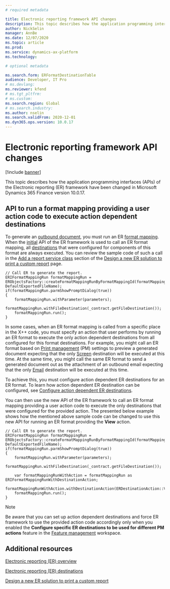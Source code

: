 ```yaml
---
# required metadata

title: Electronic reporting framework API changes
description: This topic describes how the application programming interfaces (APIs) of the Electronic reporting (ER) framework have been changed in Microsoft Dynamics 365 Finance version 10.0.17.
author: NickSelin
manager: AnnBe
ms.date: 12/07/2020
ms.topic: article
ms.prod: 
ms.service: dynamics-ax-platform
ms.technology: 

# optional metadata

ms.search.form: ERFormatDestinationTable
audience: Developer, IT Pro
# ms.devlang: 
ms.reviewer: kfend
# ms.tgt_pltfrm: 
# ms.custom: 
ms.search.region: Global 
# ms.search.industry: 
ms.author: nselin
ms.search.validFrom: 2020-12-01
ms.dyn365.ops.version: 10.0.17
---
```


# Electronic reporting framework API changes

[!include [banner](../includes/banner.md)]

This topic describes how the application programming interfaces (APIs) of the Electronic reporting (ER) framework have been changed in Microsoft Dynamics 365 Finance version 10.0.17.

## <a name="er-api-run-format-with-action-code">API to run a format mapping providing a user action code to execute action dependent destinations</a>

To generate an [outbound document](general-electronic-reporting.md#configuring-data-model-mappings-for-outgoing-documents), you must run an ER [format mapping](general-electronic-reporting.md#FormatComponentInbound). When the [initial](er-apis-app73.md#code-to-run-a-format-mapping-for-data-export) API of the ER framework is used to call an ER format mapping, all [destinations](electronic-reporting-destinations.md#applicability) that were configured for components of this format are always executed. You can review the sample code of such a call in the [Add a report service class](er-quick-start1-new-solution.md#ServiceClass) section of the [Design a new ER solution to print a custom report](er-quick-start1-new-solution.md) page.

```xpp
// Call ER to generate the report.
ERIFormatMappingRun formatMappingRun = ERObjectsFactory::createFormatMappingRunByFormatMappingId(formatMappingId, DefaultExportedFileName);
if(formatMappingRun.parmShowPromptDialog(true))
{
    formatMappingRun.withParameter(parameters);
    formatMappingRun.withFileDestination(_contract.getFileDestination());
    formatMappingRun.run();
}
```

In some cases, when an ER format mapping is called from a specific place in the X++ code, you must specify an action that user performs by running an ER format to execute the only action dependent destinations from all configured for this format destinations. For example, you might call an ER format based on [Print management](document-reporting-services.md) (PM) settings to preview a generated document expecting that the only [Screen](er-destination-type-screen.md) destination will be executed at this time. At the same time, you might call the same ER format to send a generated document out as the attachment of an outbound email expecting that the only [Email](er-destination-type-email.md) destination will be executed at this time.  

To achieve this, you must configure action dependent ER destinations for an ER format. To learn how action dependent ER destination can be configured, see [Configure action dependent ER destinations](er-destination-action-dependent.md).

You can then use the new API of the ER framework to call an ER format mapping providing a user action code to execute the only destinations that were configured for the provided action. The presented below example shows how the mentioned above sample code can be changed to use this new API for running an ER format providing the **View** action.

```xpp
// Call ER to generate the report.
ERIFormatMappingRun formatMappingRun = ERObjectsFactory::createFormatMappingRunByFormatMappingId(formatMappingId, DefaultExportedFileName);
if(formatMappingRun.parmShowPromptDialog(true))
{
    formatMappingRun.withParameter(parameters);
    formatMappingRun.withFileDestination(_contract.getFileDestination());

    var formatMappingRunWithAction = formatMappingRun as ERIFormatMappingRunWithDestinationAction;
    formatMappingRunWithAction.withDestinationAction(ERDestinationAction::View);
    formatMappingRun.run();
}
``` 

> [!NOTE]
> Be aware that you can set up action dependent destinations and force ER framework to use the provided action code accordingly only when you enabled the **Configure specific ER destinations to be used for different PM actions** feature in the [Feature management](https://docs.microsoft.com/dynamics365/fin-ops-core/fin-ops/get-started/feature-management/feature-management-overview#the-feature-management-workspace) workspace.

## Additional resources

[Electronic reporting (ER) overview](general-electronic-reporting.md)

[Electronic reporting (ER) destinations](electronic-reporting-destinations.md)

[Design a new ER solution to print a custom report](er-quick-start1-new-solution.md)
